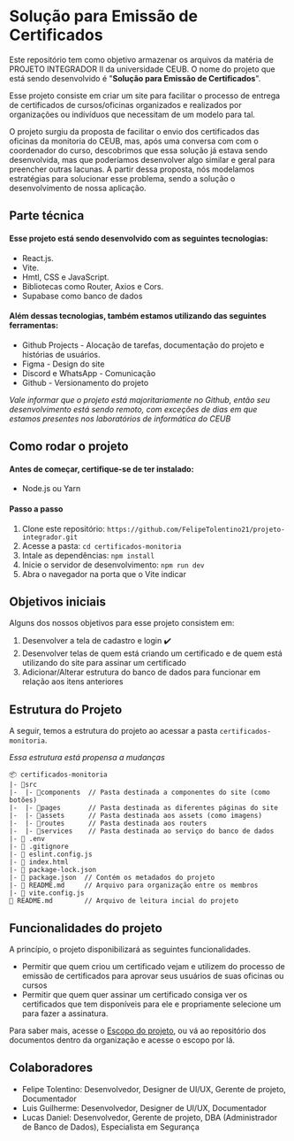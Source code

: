 # Solução para Emissão de Certificados
Este repositório tem como objetivo armazenar os arquivos da matéria de PROJETO INTEGRADOR II da universidade CEUB. O nome do projeto que está sendo desenvolvido é "**Solução para Emissão de Certificados**".

Esse projeto consiste em criar um site para facilitar o processo de entrega de certificados de cursos/oficinas organizados e realizados por organizações ou indivíduos que necessitam de um modelo para tal.

O projeto surgiu da proposta de facilitar o envio dos certificados das oficinas da monitoria do CEUB, mas, após uma conversa com com o coordenador do curso, descobrimos que essa solução já estava sendo desenvolvida, mas que poderíamos desenvolver algo similar e geral para preencher outras lacunas. A partir dessa proposta, nós modelamos estratégias para solucionar esse problema, sendo a solução o desenvolvimento de nossa aplicação.

## Parte técnica
#### Esse projeto está sendo desenvolvido com as seguintes tecnologias:
- React.js.
- Vite.
- Hmtl, CSS e JavaScript.
- Bibliotecas como Router, Axios e Cors.
- Supabase como banco de dados
#### Além dessas tecnologias, também estamos utilizando das seguintes ferramentas:
- Github Projects - Alocação de tarefas, documentação do projeto e histórias de usuários.
- Figma - Design do site
- Discord e WhatsApp - Comunicação
- Github - Versionamento do projeto

*Vale informar que o projeto está majoritariamente no Github, então seu desenvolvimento está sendo remoto, com exceções de dias em que estamos presentes nos laboratórios de informática do CEUB*

## Como rodar o projeto
#### Antes de começar, certifique-se de ter instalado:
- Node.js ou Yarn 

#### Passo a passo
1. Clone este repositório: `https://github.com/FelipeTolentino21/projeto-integrador.git`
2. Acesse a pasta: `cd certificados-monitoria`
3. Intale as dependências: `npm install`
4. Inicie o servidor de desenvolvimento: `npm run dev`
5. Abra o navegador na porta que o Vite indicar

## Objetivos iniciais
Alguns dos nossos objetivos para esse projeto consistem em:
1. Desenvolver a tela de cadastro e login ✔️
2. Desenvolver telas de quem está criando um certificado e de quem está utilizando do site para assinar um certificado
3. Adicionar/Alterar estrutura do banco de dados para funcionar em relação aos itens anteriores


## Estrutura do Projeto
A seguir, temos a estrutura do projeto ao acessar a pasta `certificados-monitoria`.

*Essa estrutura está propensa a mudanças*
```
📦 certificados-monitoria
|- 📂src
|-  |- 📂components  // Pasta destinada a componentes do site (como botões)
|-  |- 📂pages       // Pasta destinada as diferentes páginas do site
|-  |- 📂assets      // Pasta destinada aos assets (como imagens)
|-  |- 📂routes      // Pasta destinada aos routers
|-  |- 📂services    // Pasta destinada ao serviço do banco de dados
|- 📜 .env
|- 📜 .gitignore
|- 📜 eslint.config.js
|- 📜 index.html
|- 📜 package-lock.json
|- 📜 package.json  // Contém os metadados do projeto
|- 📜 README.md     // Arquivo para organização entre os membros
|- 📜 vite.config.js
📜 README.md        // Arquivo de leitura incial do projeto
```

## Funcionalidades do projeto
A princípio, o projeto disponibilizará as seguintes funcionalidades.
- Permitir que quem criou um certificado vejam e utilizem do processo de emissão de certificados para aprovar seus usuários de suas oficinas ou cursos
- Permitir que quem quer assinar um certificado consiga ver os certificados que tem disponíveis para ele e propriamente selecione um para fazer a assinatura.

Para saber mais, acesse o [Escopo do projeto](https://docs.google.com/document/d/1RyOy5Z-JlPvY33MGmqHTKD1hUmSSMS9YT-ahRDMf9HI/edit?usp=sharing), ou vá ao repositório dos documentos dentro da organização e acesse o escopo por lá.

## Colaboradores
- Felipe Tolentino: Desenvolvedor, Designer de UI/UX, Gerente de projeto, Documentador
- Luis Guilherme: Desenvolvedor, Designer de UI/UX, Documentador
- Lucas Daniel: Desenvolvedor, Gerente de projeto, DBA (Administrador de Banco de Dados), Especialista em Segurança
